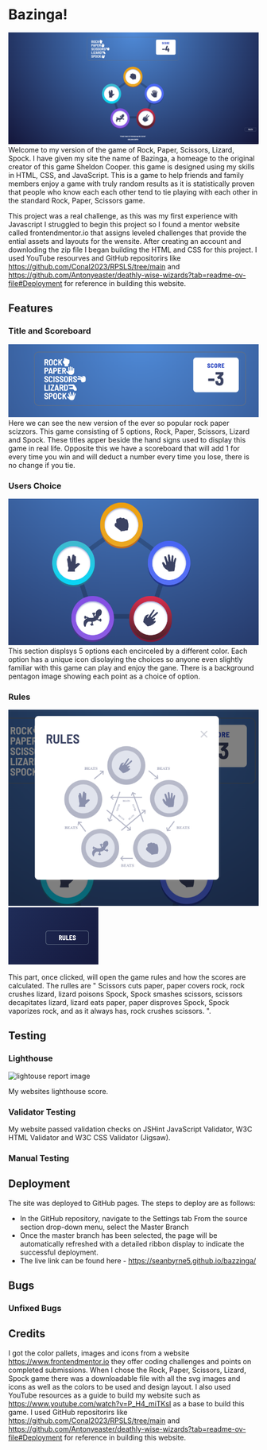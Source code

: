 # Bazinga!
![screenot of main home page](assets/images/homescreen.png)
Welcome to my version of the game of Rock, Paper, Scissors, Lizard, Spock. I have given my site the name of Bazinga, a homeage to the original creator of this game Sheldon Cooper. this game is designed using my skills in HTML, CSS, and JavaScript. This is a game to help friends and family members enjoy a game with truly random results as it is statistically proven that people who  know each each other tend to tie playing with each other in the standard Rock, Paper, Scissors game. 

This project was a real challenge, as this was my first experience with Javascript I struggled to begin this project so I found a mentor website called frontendmentor.io that assigns leveled challenges that provide the ential assets and layouts for the wensite. After creating an account and downloding the zip file I began building the HTML and CSS for this project. I used YouTube resourves and GitHub repositorirs like https://github.com/Conal2023/RPSLS/tree/main and https://github.com/Antonyeaster/deathly-wise-wizards?tab=readme-ov-file#Deployment for reference in building this website. 


## Features
### Title and Scoreboard
![screenshot of title and sorenoard](assets/images/title-scoreboard.png)
Here we can see the new version of the ever so popular rock paper scizzors. This game consisting of 5 options, Rock, Paper, Scissors, Lizard and Spock. These titles apper beside the hand signs used to display this game in real life. Opposite this we have a scoreboard that will add 1 for every time you win and will deduct a number every time you lose, there is no change if you tie.

### Users Choice 
![image displaying icons for all available choices](assets/images/users-choice.png)
This section displsys 5 options each encirceled by a different color. Each option has a unique icon disolaying the choices so anyone even slightly familiar with this game can play and enjoy the gane. There is a background pentagon image showing each point as a choice of option.

### Rules
![game rules explained](assets/images/rules.png)
![game rules button](assets/images/rules-button.png)

This part, once clicked, will open the game rules and how the scores are calculated. The rulles are " Scissors cuts paper, paper covers rock, rock crushes lizard, lizard poisons Spock, Spock smashes scissors, scissors decapitates lizard, lizard eats paper, paper disproves Spock, Spock vaporizes rock, and as it always has, rock crushes scissors. ".


## Testing

### Lighthouse
![lightouse report image](assets/images/lighthouse-score.png)

My websites lighthouse score.

### Validator Testing
My website passed validation checks on JSHint JavaScript Validator, W3C HTML Validator and W3C CSS Validator (Jigsaw). 

### Manual Testing


## Deployment


The site was deployed to GitHub pages. The steps to deploy are as follows:
- In the GitHub repository, navigate to the Settings tab
From the source section drop-down menu, select the Master Branch
- Once the master branch has been selected, the page will be automatically refreshed with a detailed ribbon display to indicate the successful deployment.
- The live link can be found here - https://seanbyrne5.github.io/bazzinga/

## Bugs


### Unfixed Bugs

## Credits
I got the color pallets, images and icons from a website https://www.frontendmentor.io they offer coding challenges and points on completed submissions. When I chose the Rock, Paper, Scissors, Lizard, Spock game there was a downloadable file with all the svg images and icons as well as the colors to be used and design layout. I also used YouTube resources as a guide to build my website such as https://www.youtube.com/watch?v=P_H4_miTKsI as a base to build this game.
 I used GitHub repositorirs like https://github.com/Conal2023/RPSLS/tree/main and https://github.com/Antonyeaster/deathly-wise-wizards?tab=readme-ov-file#Deployment for reference in building this website. 